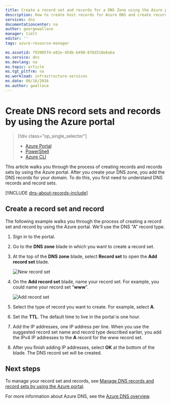 ```yaml
---
title: Create a record set and records for a DNS Zone using the Azure portal | Microsoft Docs
description: How to create host records for Azure DNS and create record sets and records using the Azure portal
services: dns
documentationcenter: na
author: georgewallace
manager: timlt
editor: ''
tags: azure-resource-manager

ms.assetid: f93905f4-e82e-45db-b490-878d318e6aba
ms.service: dns
ms.devlang: na
ms.topic: article
ms.tgt_pltfrm: na
ms.workload: infrastructure-services
ms.date: 08/16/2016
ms.author: gwallace
---
```


# Create DNS record sets and records by using the Azure portal

> [!div class="op_single_selector"]
> * [Azure Portal](dns-getstarted-create-recordset-portal.md)
> * [PowerShell](dns-getstarted-create-recordset.md)
> * [Azure CLI](dns-getstarted-create-recordset-cli.md)

This article walks you through the process of creating records and records sets by using the Azure portal. After you create your DNS zone, you add the DNS records for your domain. To do this, you first need to understand DNS records and record sets.

[!INCLUDE [dns-about-records-include](../../includes/dns-about-records-include.md)]

## Create a record set and record

The following example walks you through the process of creating a record set and record by using the Azure portal. We'll use the DNS "A" record type.

1. Sign in to the portal.
2. Go to the **DNS zone** blade in which you want to create a record set.
3. At the top of the **DNS zone** blade, select **Record set** to open the **Add record set** blade.

    ![New record set](./media/dns-getstarted-create-recordset-portal/newrecordset500.png)

4. On the **Add record set** blade, name your record set. For example, you could name your record set "**www**".

    ![Add record set](./media/dns-getstarted-create-recordset-portal/addrecordset500.png)

5. Select the type of record you want to create. For example, select **A**.
6. Set the **TTL**. The default time to live in the portal is one hour.
7. Add the IP addresses, one IP address per line. When you use the suggested record set name and record type described earlier, you add the IPv4 IP addresses to the **A** record for the www record set.
8. After you finish adding IP addresses, select **OK** at the bottom of the blade. The DNS record set will be created.

## Next steps

To manage your record set and records, see [Manage DNS records and record sets by using the Azure portal](dns-operations-recordsets-portal.md).

For more information about Azure DNS, see the [Azure DNS overview](dns-overview.md).
